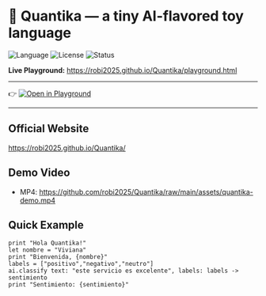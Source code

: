 # 🌌 Quantika — a tiny AI-flavored toy language

![Language](https://img.shields.io/badge/language-Quantika-9A4DFF?style=for-the-badge&logo=github)
![License](https://img.shields.io/badge/license-MIT-green?style=for-the-badge)
![Status](https://img.shields.io/badge/status-experimental-orange?style=for-the-badge)

**Live Playground:** https://robi2025.github.io/Quantika/playground.html

---

👉 [![Open in Playground](https://img.shields.io/badge/⚡_Open_in_Playground-Quantika-9A4DFF?style=for-the-badge)](https://robi2025.github.io/Quantika/playground.html)

---

## Official Website
https://robi2025.github.io/Quantika/

## Demo Video
- MP4: https://github.com/robi2025/Quantika/raw/main/assets/quantika-demo.mp4

## Quick Example
```qk
print "Hola Quantika!"
let nombre = "Viviana"
print "Bienvenida, {nombre}"
labels = ["positivo","negativo","neutro"]
ai.classify text: "este servicio es excelente", labels: labels -> sentimiento
print "Sentimiento: {sentimiento}"
```
